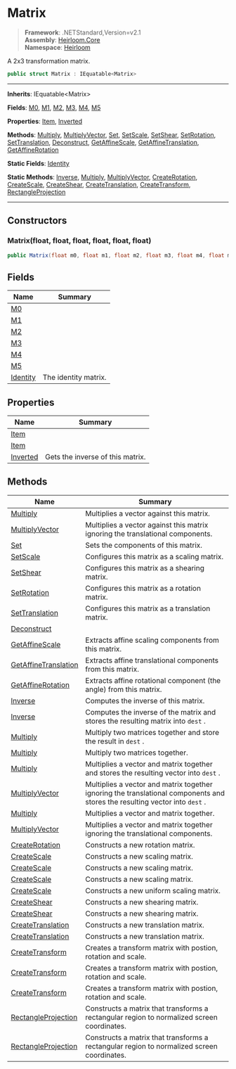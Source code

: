 # Matrix

> **Framework**: .NETStandard,Version=v2.1  
> **Assembly**: [Heirloom.Core][0]  
> **Namespace**: [Heirloom][0]  

A 2x3 transformation matrix.

```cs
public struct Matrix : IEquatable<Matrix>
```

--------------------------------------------------------------------------------

**Inherits**: IEquatable\<Matrix>

**Fields**: [M0][1], [M1][2], [M2][3], [M3][4], [M4][5], [M5][6]

**Properties**: [Item][7], [Inverted][8]

**Methods**: [Multiply][9], [MultiplyVector][10], [Set][11], [SetScale][12], [SetShear][13], [SetRotation][14], [SetTranslation][15], [Deconstruct][16], [GetAffineScale][17], [GetAffineTranslation][18], [GetAffineRotation][19]

**Static Fields**: [Identity][20]

**Static Methods**: [Inverse][21], [Multiply][9], [MultiplyVector][10], [CreateRotation][22], [CreateScale][23], [CreateShear][24], [CreateTranslation][25], [CreateTransform][26], [RectangleProjection][27]

--------------------------------------------------------------------------------

## Constructors

### Matrix(float, float, float, float, float, float)

```cs
public Matrix(float m0, float m1, float m2, float m3, float m4, float m5)
```

## Fields

| Name           | Summary              |
|----------------|----------------------|
| [M0][1]        |                      |
| [M1][2]        |                      |
| [M2][3]        |                      |
| [M3][4]        |                      |
| [M4][5]        |                      |
| [M5][6]        |                      |
| [Identity][20] | The identity matrix. |

## Properties

| Name          | Summary                          |
|---------------|----------------------------------|
| [Item][7]     |                                  |
| [Item][7]     |                                  |
| [Inverted][8] | Gets the inverse of this matrix. |

## Methods

| Name                       | Summary                                                                                                                     |
|----------------------------|-----------------------------------------------------------------------------------------------------------------------------|
| [Multiply][9]              | Multiplies a vector against this matrix.                                                                                    |
| [MultiplyVector][10]       | Multiplies a vector against this matrix ignoring the translational components.                                              |
| [Set][11]                  | Sets the components of this matrix.                                                                                         |
| [SetScale][12]             | Configures this matrix as a scaling matrix.                                                                                 |
| [SetShear][13]             | Configures this matrix as a shearing matrix.                                                                                |
| [SetRotation][14]          | Configures this matrix as a rotation matrix.                                                                                |
| [SetTranslation][15]       | Configures this matrix as a translation matrix.                                                                             |
| [Deconstruct][16]          |                                                                                                                             |
| [GetAffineScale][17]       | Extracts affine scaling components from this matrix.                                                                        |
| [GetAffineTranslation][18] | Extracts affine translational components from this matrix.                                                                  |
| [GetAffineRotation][19]    | Extracts affine rotational component (the angle) from this matrix.                                                          |
| [Inverse][21]              | Computes the inverse of this matrix.                                                                                        |
| [Inverse][21]              | Computes the inverse of the matrix and stores the resulting matrix into `dest` .                                            |
| [Multiply][9]              | Multiply two matrices together and store the result in `dest` .                                                             |
| [Multiply][9]              | Multiply two matrices together.                                                                                             |
| [Multiply][9]              | Multiplies a vector and matrix together and stores the resulting vector into `dest` .                                       |
| [MultiplyVector][10]       | Multiplies a vector and matrix together ignoring the translational components and stores the resulting vector into `dest` . |
| [Multiply][9]              | Multiplies a vector and matrix together.                                                                                    |
| [MultiplyVector][10]       | Multiplies a vector and matrix together ignoring the translational components.                                              |
| [CreateRotation][22]       | Constructs a new rotation matrix.                                                                                           |
| [CreateScale][23]          | Constructs a new scaling matrix.                                                                                            |
| [CreateScale][23]          | Constructs a new scaling matrix.                                                                                            |
| [CreateScale][23]          | Constructs a new scaling matrix.                                                                                            |
| [CreateScale][23]          | Constructs a new uniform scaling matrix.                                                                                    |
| [CreateShear][24]          | Constructs a new shearing matrix.                                                                                           |
| [CreateShear][24]          | Constructs a new shearing matrix.                                                                                           |
| [CreateTranslation][25]    | Constructs a new translation matrix.                                                                                        |
| [CreateTranslation][25]    | Constructs a new translation matrix.                                                                                        |
| [CreateTransform][26]      | Creates a transform matrix with postion, rotation and scale.                                                                |
| [CreateTransform][26]      | Creates a transform matrix with postion, rotation and scale.                                                                |
| [CreateTransform][26]      | Creates a transform matrix with postion, rotation and scale.                                                                |
| [RectangleProjection][27]  | Constructs a matrix that transforms a rectangular region to normalized screen coordinates.                                  |
| [RectangleProjection][27]  | Constructs a matrix that transforms a rectangular region to normalized screen coordinates.                                  |

[0]: ..\Heirloom.Core.md
[1]: Heirloom.Matrix.M0.md
[2]: Heirloom.Matrix.M1.md
[3]: Heirloom.Matrix.M2.md
[4]: Heirloom.Matrix.M3.md
[5]: Heirloom.Matrix.M4.md
[6]: Heirloom.Matrix.M5.md
[7]: Heirloom.Matrix.Item.md
[8]: Heirloom.Matrix.Inverted.md
[9]: Heirloom.Matrix.Multiply.md
[10]: Heirloom.Matrix.MultiplyVector.md
[11]: Heirloom.Matrix.Set.md
[12]: Heirloom.Matrix.SetScale.md
[13]: Heirloom.Matrix.SetShear.md
[14]: Heirloom.Matrix.SetRotation.md
[15]: Heirloom.Matrix.SetTranslation.md
[16]: Heirloom.Matrix.Deconstruct.md
[17]: Heirloom.Matrix.GetAffineScale.md
[18]: Heirloom.Matrix.GetAffineTranslation.md
[19]: Heirloom.Matrix.GetAffineRotation.md
[20]: Heirloom.Matrix.Identity.md
[21]: Heirloom.Matrix.Inverse.md
[22]: Heirloom.Matrix.CreateRotation.md
[23]: Heirloom.Matrix.CreateScale.md
[24]: Heirloom.Matrix.CreateShear.md
[25]: Heirloom.Matrix.CreateTranslation.md
[26]: Heirloom.Matrix.CreateTransform.md
[27]: Heirloom.Matrix.RectangleProjection.md
